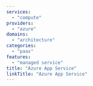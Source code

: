 ```yaml
---
services:
  - "compute"
providers:
  - "azure"
domains:
  - "architecture"
categories:
  - "paas"
features:
  - "managed service"
title: "Azure App Service"
linkTitle: "Azure App Service"
---
```

